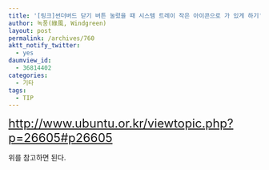 ```yaml
---
title: '[링크]썬더버드 닫기 버튼 눌렀을 때 시스템 트레이 작은 아이콘으로 가 있게 하기'
author: 녹풍(綠風, Windgreen)
layout: post
permalink: /archives/760
aktt_notify_twitter:
  - yes
daumview_id:
  - 36814402
categories:
  - 기타
tags:
  - TIP
---
```

<meta http-equiv="content-type" content="text/html; charset=utf-8" />

<span class="Apple-style-span" style="font-size: x-large;"><a href="http://www.ubuntu.or.kr/viewtopic.php?p=26605#p26605">http://www.ubuntu.or.kr/viewtopic.php?p=26605#p26605</a></span> <div>
  위를 참고하면 된다.
</div>